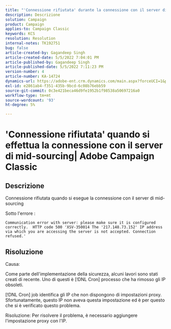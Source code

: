 ```yaml
---
title: "'Connessione rifiutata' durante la connessione con il server di mid-sourcing| Adobe Campaign Classic"
description: Descrizione
solution: Campaign
product: Campaign
applies-to: Campaign Classic
keywords: KCS
resolution: Resolution
internal-notes: TK192751
bug: false
article-created-by: Gagandeep Singh
article-created-date: 5/5/2022 7:04:01 PM
article-published-by: Gagandeep Singh
article-published-date: 5/5/2022 7:11:23 PM
version-number: 4
article-number: KA-14724
dynamics-url: https://adobe-ent.crm.dynamics.com/main.aspx?forceUCI=1&pagetype=entityrecord&etn=knowledgearticle&id=fb5b9f1e-a6cc-ec11-a7b5-6045bd00dd66
exl-id: e2861ab4-f351-435b-9bcd-6c08b76ebb59
source-git-commit: 0c3e421beca46d9fe1952b1f98538a50697216a0
workflow-type: tm+mt
source-wordcount: '93'
ht-degree: 5%

---
```


# &#39;Connessione rifiutata&#39; quando si effettua la connessione con il server di mid-sourcing| Adobe Campaign Classic

## Descrizione



Connessione rifiutata quando si esegue la connessione con il server di mid-sourcing

Sotto l&#39;errore : 


`Communication error with server: please make sure it is configured correctly.  HTTP code 500 'XSV-350014 The '217.148.73.152' IP address via which you are accessing the server is not accepted. Connection refused.'`


## Risoluzione

Causa:

Come parte dell&#39;implementazione della sicurezza, alcuni lavori sono stati creati di recente. Uno di questi è [!DNL Cron] processo che ha rimosso gli IP obsoleti.

[!DNL Cron] job identifica gli IP che non dispongono di impostazioni proxy. Sfortunatamente, questo IP non aveva questa impostazione ed è per questo che si è verificato questo problema.

Risoluzione: Per risolvere il problema, è necessario aggiungere l&#39;impostazione proxy con l&#39;IP.
